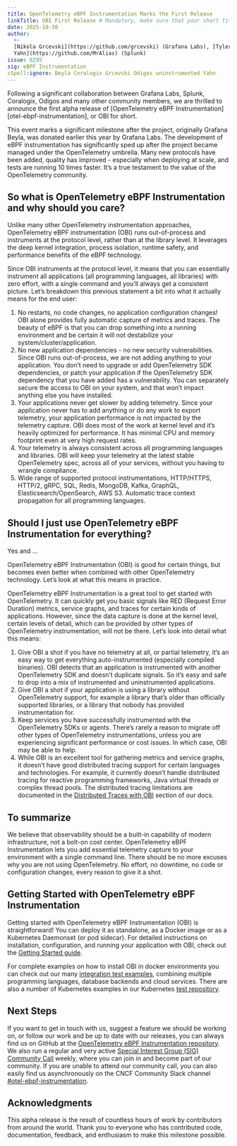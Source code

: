 ```yaml
---
title: OpenTelemetry eBPF Instrumentation Marks the First Release
linkTitle: OBI First Release # Mandatory, make sure that your short title.
date: 2025-10-30
author:
  >-
  [Nikola Grcevski](https://github.com/grcevski) (Grafana Labs), [Tyler
  Yahn](https://github.com/MrAlias) (Splunk)
issue: 8295
sig: eBPF Instrumentation
cSpell:ignore: Beyla Coralogix Grcevski Odigos uninstrumented Yahn
---
```


Following a significant collaboration between Grafana Labs, Splunk, Coralogix,
Odigos and many other community members, we are thrilled to announce the first
alpha release of [OpenTelemetry eBPF
Instrumentation][otel-ebpf-instrumentation], or OBI for short.

This event marks a significant milestone after the project, originally Grafana
Beyla, was donated earlier this year by Grafana Labs. The development of eBPF
instrumentation has significantly sped up after the project became managed under
the OpenTelemetry umbrella. Many new protocols have been added, quality has
improved \- especially when deploying at scale, and tests are running 10 times
faster. It’s a true testament to the value of the OpenTelemetry community.

## So what is OpenTelemetry eBPF Instrumentation and why should you care?

Unlike many other OpenTelemetry instrumentation approaches, OpenTelemetry eBPF
instrumentation (OBI) runs out-of-process and instruments at the protocol level,
rather than at the library level. It leverages the deep kernel integration,
process isolation, runtime safety, and performance benefits of the eBPF
technology.

Since OBI instruments at the protocol level, it means that you can essentially
instrument all applications (all programming languages, all libraries) with zero
effort, with a single command and you’ll always get a consistent picture. Let’s
breakdown this previous statement a bit into what it actually means for the end
user:

1. No restarts, no code changes, no application configuration changes\! OBI
   alone provides fully automatic capture of metrics and traces. The beauty of
   eBPF is that you can drop something into a running environment and be certain
   it will not destabilize your system/cluster/application.
2. No new application dependencies \- no new security vulnerabilities. Since OBI
   runs out-of-process, we are not adding anything to your application. You
   don’t need to upgrade or add OpenTelemetry SDK dependencies, or patch your
   application if the OpenTelemetry SDK dependency that you have added has a
   vulnerability. You can separately secure the access to OBI on your system,
   and that won’t impact anything else you have installed.
3. Your applications never get slower by adding telemetry. Since your
   application never has to add anything or do any work to export telemetry,
   your application performance is not impacted by the telemetry capture. OBI
   does most of the work at kernel level and it’s heavily optimized for
   performance. It has minimal CPU and memory footprint even at very high
   request rates.
4. Your telemetry is always consistent across all programming languages and
   libraries. OBI will keep your telemetry at the latest stable OpenTelemetry
   spec, across all of your services, without you having to wrangle compliance.
5. Wide range of supported protocol instrumentations, HTTP/HTTPS, HTTP/2, gRPC,
   SQL, Redis, MongoDB, Kafka, GraphQL, Elasticsearch/OpenSearch, AWS S3.
   Automatic trace context propagation for all programming languages.

## Should I just use OpenTelemetry eBPF Instrumentation for everything?

Yes and …

OpenTelemetry eBPF Instrumentation (OBI) is good for certain things, but becomes
even better when combined with other OpenTelemetry technology. Let’s look at
what this means in practice.

OpenTelemetry eBPF Instrumentation is a great tool to get started with
OpenTelemetry. It can quickly get you basic signals like RED (Request Error
Duration) metrics, service graphs, and traces for certain kinds of applications.
However, since the data capture is done at the kernel level, certain levels of
detail, which can be provided by other types of OpenTelemetry instrumentation,
will not be there. Let’s look into detail what this means:

1. Give OBI a shot if you have no telemetry at all, or partial telemetry, it’s
   an easy way to get everything auto-instrumented (especially compiled
   binaries). OBI detects that an application is instrumented with another
   OpenTelemetry SDK and doesn’t duplicate signals. So it’s easy and safe to
   drop into a mix of instrumented and uninstrumented applications.
2. Give OBI a shot if your application is using a library without OpenTelemetry
   support, for example a library that’s older than officially supported
   libraries, or a library that nobody has provided instrumentation for.
3. Keep services you have successfully instrumented with the OpenTelemetry SDKs
   or agents. There’s rarely a reason to migrate off other types of
   OpenTelemetry instrumentations, unless you are experiencing significant
   performance or cost issues. In which case, OBI may be able to help.
4. While OBI is an excellent tool for gathering metrics and service graphs, it
   doesn’t have good distributed tracing support for certain languages and
   technologies. For example, it currently doesn’t handle distributed tracing
   for reactive programming frameworks, Java virtual threads or complex thread
   pools. The distributed tracing limitations are documented in the
   [Distributed Traces with OBI](/docs/zero-code/obi/distributed-traces/)
   section of our docs.

## To summarize

We believe that observability should be a built-in capability of modern
infrastructure, not a bolt-on cost center. OpenTelemetry eBPF Instrumentation
lets you add essential telemetry capture to your environment with a single
command line. There should be no more excuses why you are not using
OpenTelemetry. No effort, no downtime, no code or configuration changes, every
reason to give it a shot.

## Getting Started with OpenTelemetry eBPF Instrumentation

Getting started with OpenTelemetry eBPF Instrumentation (OBI) is
straightforward\! You can deploy it as standalone, as a Docker image or as a
Kubernetes Daemonset (or pod sidecar). For detailed instructions on
installation, configuration, and running your application with OBI, check out
the [Getting Started guide](/docs/zero-code/obi/setup/).

For complete examples on how to install OBI in docker environments you can check
out our many
[integration test examples](https://github.com/open-telemetry/opentelemetry-ebpf-instrumentation/tree/main/internal/test/integration),
combining multiple programming languages, database backends and cloud services.
There are also a number of Kubernetes examples in our Kubernetes
[test repository](https://github.com/open-telemetry/opentelemetry-ebpf-instrumentation/tree/main/internal/test/integration/k8s/manifests).

## Next Steps

If you want to get in touch with us, suggest a feature we should be working on,
or follow our work and be up to date with our releases, you can always find us
on GitHub at the
[OpenTelemetry eBPF Instrumentation repository](https://github.com/open-telemetry/opentelemetry-ebpf-instrumentation).
We also run a regular and very active
[Special Interest Group (SIG) Community Call](https://github.com/open-telemetry/community?tab=readme-ov-file#sig-ebpf-instrumentation)
weekly, where you can join in and become part of our community. If you are
unable to attend our community call, you can also easily find us asynchronously
on the CNCF Community Slack channel
[\#otel-ebpf-instrumentation](https://cloud-native.slack.com/archives/C08P9L4FPKJ).

## Acknowledgments

This alpha release is the result of countless hours of work by contributors from
around the world. Thank you to everyone who has contributed code, documentation,
feedback, and enthusiasm to make this milestone possible.
